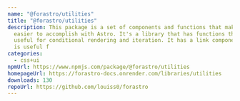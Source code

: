 ```yaml
---
name: "@forastro/utilities"
title: "@forastro/utilities"
description: This package is a set of components and functions that make things
  easier to accomplish with Astro. It's a library that has functions that are
  useful for conditional rendering and iteration. It has a link component which
  is useful f
categories:
  - css+ui
npmUrl: https://www.npmjs.com/package/@forastro/utilities
homepageUrl: https://forastro-docs.onrender.com/libraries/utilities
downloads: 130
repoUrl: https://github.com/louiss0/forastro
---
```


